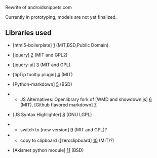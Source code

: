 Rewrite of androidsnippets.com

Currently in prototyping, models are not yet finalized.

Libraries used
--------------

* [html5-boilerplate] [1] (MIT,BSD,Public Domain)
* [jquery] [2] (MIT and GPL2)
* [jquery-ui] [3] (MIT and GPL)
* [tipTip tooltip plugin] [4] (MIT)
* [Python-markdown] [5] (BSD)
* * JS Alternatives: Openlibrary fork of [WMD and showdown.js] [6] (MIT), [Github flavored markdown] [7]
* [JS Syntax Highlighter] [8] (GNU LGPL)
* * switch to [new version] [9] (MIT and GPL)?
* * copy to clipboard ([zeroclipboard] [10] (MIT)?)
* [Akismet python module] [11] (BSD)

   [1]: https://github.com/paulirish/html5-boilerplate
   [2]: http://jquery.com/
   [3]: http://jqueryui.com/
   [4]: http://code.drewwilson.com/entry/tiptip-jquery-plugin 
   [5]: http://www.freewisdom.org/projects/python-markdown/
   [6]: https://github.com/abgrilo/wmd
   [7]: https://github.com/github/github-flavored-markdown/blob/gh-pages/scripts/showdown.js
   [8]: http://code.google.com/p/syntaxhighlighter   
   [9]: http://alexgorbatchev.com/SyntaxHighlighter
   [10]: http://code.google.com/p/zeroclipboard
   [11]: http://kemayo.wordpress.com/2005/12/02/akismet-py